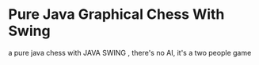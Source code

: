 # Pure Java Graphical Chess With Swing

a pure java chess with JAVA SWING , there's no AI, it's a two people game
